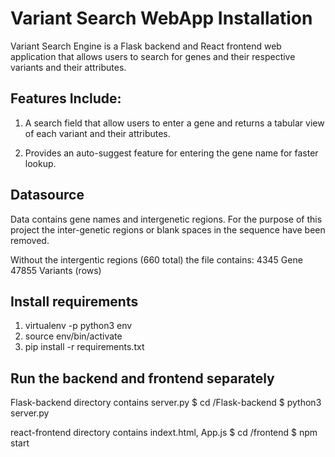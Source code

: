 # Variant Search WebApp Installation

Variant Search Engine is a Flask backend and React frontend web application that allows users to search for genes and their respective variants and their attributes. 

## Features Include:
1. A search field that allow users to enter a gene and returns a tabular view of each variant and their attributes.

2. Provides an auto-suggest feature for entering the gene name for faster lookup.

## Datasource
Data contains gene names and intergenetic regions. For the purpose of this project the inter-genetic regions or blank spaces in the sequence have been removed. 

Without the intergentic regions (660 total) the file contains:
4345 Gene
47855 Variants (rows)

## Install requirements

1. virtualenv -p python3 env
2. source env/bin/activate
3. pip install -r requirements.txt

## Run the backend and frontend separately

Flask-backend directory contains server.py 
$ cd /Flask-backend
$ python3 server.py

react-frontend directory contains indext.html, App.js
$ cd /frontend
$ npm start




